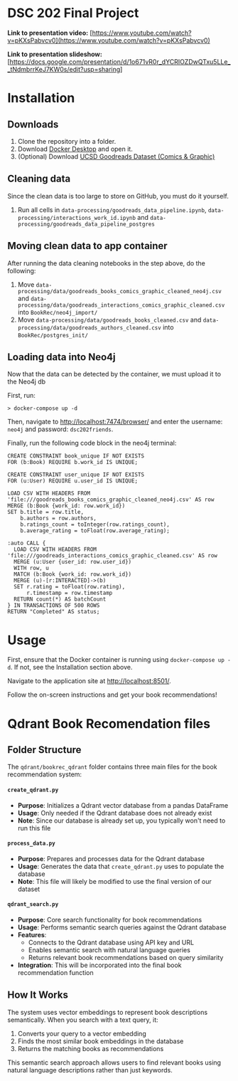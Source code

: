 # DSC 202 Final Project

**Link to presentation video:** [https://www.youtube.com/watch?v=pKXsPabvcv0](https://www.youtube.com/watch?v=pKXsPabvcv0)

**Link to presentation slideshow:** [https://docs.google.com/presentation/d/1o671vR0r_dYCRIOZDwQTxu5LLe__tNdmbrrKeJ7KW0s/edit?usp=sharing]

# Installation

## Downloads
1. Clone the repository into a folder.
2. Download [Docker Desktop](https://www.docker.com/products/docker-desktop/) and open it.
3. (Optional) Download [UCSD Goodreads Dataset (Comics & Graphic)](https://cseweb.ucsd.edu/~jmcauley/datasets/goodreads.html#:~:text=goodreads_reviews_children.json.gz-,Comics%20%26%20Graphic,-\(89%2C411%20books%2C%207%2C347%2C630)

## Cleaning data
Since the clean data is too large to store on GitHub, you must do it yourself.
1. Run all cells in ```data-processing/goodreads_data_pipeline.ipynb```, ```data-processing/interactions_work_id.ipynb``` and ```data-processing/goodreads_data_pipeline_postgres```

## Moving clean data to app container
After running the data cleaning notebooks in the step above, do the following:

1. Move ```data-processing/data/goodreads_books_comics_graphic_cleaned_neo4j.csv``` and ```data-processing/data/goodreads_interactions_comics_graphic_cleaned.csv``` into ```BookRec/neo4j_import/```
2. Move ```data-processing/data/goodreads_books_cleaned.csv``` and ```data-processing/data/goodreads_authors_cleaned.csv``` into ```BookRec/postgres_init/```

## Loading data into Neo4j
Now that the data can be detected by the container, we must upload it to the Neo4j db

First, run:

```shell
> docker-compose up -d
```

Then, navigate to [http://localhost:7474/browser/](http://localhost:7474/browser/) and enter the username: ```neo4j``` and password: ```dsc202friends```.

Finally, run the following code block in the neo4j terminal:

```cypher
CREATE CONSTRAINT book_unique IF NOT EXISTS 
FOR (b:Book) REQUIRE b.work_id IS UNIQUE;

CREATE CONSTRAINT user_unique IF NOT EXISTS 
FOR (u:User) REQUIRE u.user_id IS UNIQUE;

LOAD CSV WITH HEADERS FROM 'file:///goodreads_books_comics_graphic_cleaned_neo4j.csv' AS row
MERGE (b:Book {work_id: row.work_id})
SET b.title = row.title,
    b.authors = row.authors,
    b.ratings_count = toInteger(row.ratings_count),
    b.average_rating = toFloat(row.average_rating);

:auto CALL {
  LOAD CSV WITH HEADERS FROM 'file:///goodreads_interactions_comics_graphic_cleaned.csv' AS row
  MERGE (u:User {user_id: row.user_id})
  WITH row, u
  MATCH (b:Book {work_id: row.work_id})
  MERGE (u)-[r:INTERACTED]->(b)
  SET r.rating = toFloat(row.rating),
      r.timestamp = row.timestamp
  RETURN count(*) AS batchCount
} IN TRANSACTIONS OF 500 ROWS
RETURN "Completed" AS status;
```

# Usage

First, ensure that the Docker container is running using ```docker-compose up -d```. If not, see the Installation section above.

Navigate to the application site at [http://localhost:8501/](http://localhost:8501/).

Follow the on-screen instructions and get your book recommendations!

# Qdrant Book Recomendation files

## Folder Structure

The `qdrant/bookrec_qdrant` folder contains three main files for the book recommendation system:

#### `create_qdrant.py`
- **Purpose**: Initializes a Qdrant vector database from a pandas DataFrame
- **Usage**: Only needed if the Qdrant database does not already exist
- **Note**: Since our database is already set up, you typically won't need to run this file

#### `process_data.py`
- **Purpose**: Prepares and processes data for the Qdrant database
- **Usage**: Generates the data that `create_qdrant.py` uses to populate the database
- **Note**: This file will likely be modified to use the final version of our dataset

#### `qdrant_search.py`
- **Purpose**: Core search functionality for book recommendations
- **Usage**: Performs semantic search queries against the Qdrant database
- **Features**:
  - Connects to the Qdrant database using API key and URL
  - Enables semantic search with natural language queries
  - Returns relevant book recommendations based on query similarity
- **Integration**: This will be incorporated into the final book recommendation function

## How It Works

The system uses vector embeddings to represent book descriptions semantically. When you search with a text query, it:
1. Converts your query to a vector embedding
2. Finds the most similar book embeddings in the database
3. Returns the matching books as recommendations

This semantic search approach allows users to find relevant books using natural language descriptions rather than just keywords.
